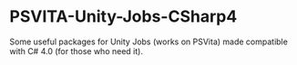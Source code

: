 # PSVITA-Unity-Jobs-CSharp4
Some useful packages for Unity Jobs (works on PSVita) made compatible with C# 4.0 (for those who need it).
